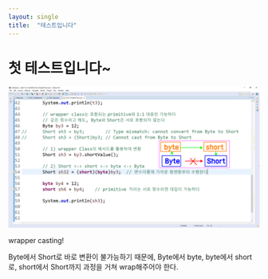 ```yaml
---
layout: single
title:  "테스트입니다"  
---
```


# 첫 테스트입니다~
![day01_wrapperClass_casting](../images/2023-03-14-day001/day01_wrapperClass_casting.png)

wrapper casting!

Byte에서 Short로 바로 변환이 불가능하기 때문에, Byte에서 byte, byte에서 short로, short에서 Short까지 과정을 거쳐 wrap해주어야 한다.
